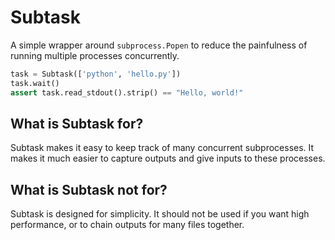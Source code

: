 # Subtask

A simple wrapper around `subprocess.Popen` to reduce the painfulness of running
multiple processes concurrently.

```py
task = Subtask(['python', 'hello.py'])
task.wait()
assert task.read_stdout().strip() == "Hello, world!"
```

## What is Subtask for?

Subtask makes it easy to keep track of many concurrent subprocesses. It makes
it much easier to capture outputs and give inputs to these processes.

## What is Subtask not for?

Subtask is designed for simplicity. It should not be used if you want high
performance, or to chain outputs for many files together.
